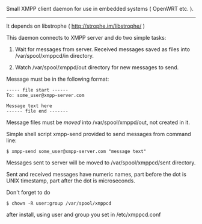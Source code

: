 Small XMPP client daemon for use in embedded systems ( OpenWRT etc. ).
- - - - - - - - - - - - - - - - - - - - - - - - - - - - - - - - - - - -

It depends on libstrophe ( http://strophe.im/libstrophe/ )

This daemon connects to XMPP server and do two simple tasks:

1. Wait for messages from server. Received messages saved as 
files into /var/spool/xmppcd/in directory.

2. Watch /var/spool/xmppd/out directory for new messages to send.

Message must be in the following format:

    ----- file start ------
    To: some_user@xmpp-server.com
    
    Message text here
    ------ file end -------

Message files must be _moved_ into /var/spool/xmppd/out, not created in it.

Simple shell script xmpp-send provided to send messages from command line:

    $ xmpp-send some_user@xmpp-server.com "message text"

Messages sent to server will be moved to /var/spool/xmppcd/sent directory.

Sent and received messages have numeric names, part before the dot is UNIX timestamp,
part after the dot is microseconds.

Don't forget to do

    $ chown -R user:group /var/spool/xmppcd

after install, using user and group you set in /etc/xmppcd.conf
